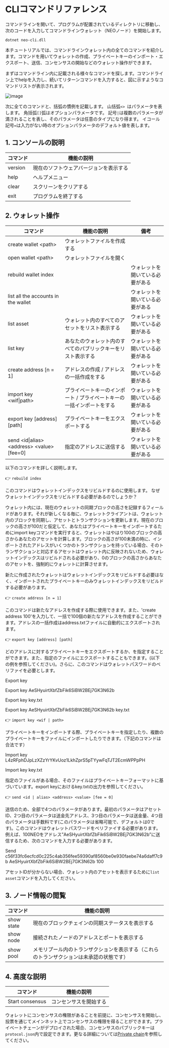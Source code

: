 # CLIコマンドリファレンス

コマンドラインを開いて、プログラムが配置されているディレクトリに移動し、次のコードを入力してコマンドラインウォレット（NEOノード）を開始します。

`dotnet neo-cli.dll`

本チュートリアルでは、コマンドラインウォレット内の全てのコマンドを紹介します。コマンドを用いてウォレットの作成、プライベートキーのインポート・エクスポート、送信、コンセンサスの開始などのウォレット操作ができます。

まずはコマンドライン内に記載される様々なコマンドを探します。コマンドライン上でhelpを入力し、続いてリターンコマンドを入力すると、図に示すようなコマンドリストが表示されます。

![image](http://docs.neo.org/images/2017-05-17_12-30-05.jpg)

次に全てのコマンドと、括弧の慣例を記載します。
山括弧``<> ``はパラメータを表します。
角括弧`[]`弧はオプションパラメータです。
記号`|`は複数のパラメータが満されることを表し、そのパラメータは任意のタイプになり得ます。
イコール記号`=`は入力がない時のオプションパラメータのデフォルト値を表します。

## 1. コンソールの説明

| コマンド      | 機能の説明      |
| ------- | --------- |
| version | 現在のソフトウェアバージョンを表示する |
| help    | ヘルプメニュー      |
| clear   | スクリーンをクリアする      |
| exit    | プログラムを終了する      |

## 2. ウォレット操作

コマンド | 機能の説明 | 備考 |
| ---------------------------------------- | -------------------------------- | ------ |
| create wallet \<path> | ウォレットファイルを作成する |
| open wallet \<path> | ウォレットファイルを開く |
| rebuild wallet index | | ウォレットを開いている必要がある |
| list all the accounts in the wallet | | ウォレットを開いている必要がある |
| list asset | ウォレット内のすべてのアセットをリスト表示する | ウォレットを開いている必要がある |
| list key | あなたのウォレット内のすべてのパブリックキーをリスト表示する | ウォレットを開いている必要がある |
| create address [n = 1] | アドレスの作成 / アドレスの一括作成をする | ウォレットを開いている必要がある |
| import key \<wif\|path> | プライベートキーのインポート / プライベートキーの一括インポートをする | ウォレットを開いている必要がある |
| export key \[address] [path] | プライベートキーをエクスポートする | ウォレットを開いている必要がある |
| send \<id\|alias> \<address> \<value> [fee=0]| 指定のアドレスに送信する | ウォレットを開いている必要がある |

以下のコマンドを詳しく説明します。

👉 `rebuild index`

このコマンドはウォレットインデックスをリビルドするのに使用します。
なぜウォレットインデックスをリビルドする必要があるのでしょうか？

ウォレット内には、現在のウォレットの同期ブロックの高さを記録するフィールドがあります。それが新しくなる毎に、ウォレットクライアントは、ウォレット内のブロックを同期し、アセットとトランザクションを更新します。現在のブロックの高さが100だと仮定して、あなたはプライベートキーをインポートするためにimport keyコマンドを実行すると、ウォレットはやはり100のブロックの高さからあなたのアセットを計算します。ブロックの高さが100未満の時に、インポートされたアドレスがいくつかのトランザクションを持っている場合、そのトランザクションと対応するアセットはウォレット内に反映されないため、ウォレットインデックスはリビルドされる必要があり、0のブロックの高さからあなたのアセットを、強制的にウォレットに計算させます。

新たに作成されたウォレットはウォレットインデックスをリビルドする必要はなく、インポートされたプライベートキーのみウォレットインデックスをリビルドする必要があります。

👉 `create address [n = 1]`

このコマンドは新たなアドレスを作成する際に使用できます。また、'create address 100'を入力して、一括で100個の新たなアドレスを作成することができます。アドレスの一括作成はaddress.txtファイルに自動的にエクスポートされます。

👉 `export key [address] [path]`

どのアドレスに対するプライベートキーをエクスポートするか、を指定することができます。また、指定のファイルにエクスポートすることもできます。(以下の例を参照してください)。さらに、このコマンドはウォレットパスワードのベリファイを必要とします。

Export key

Export key AeSHyuirtXbfZbFik6SiBW2BEj7GK3N62b

Export key key.txt

Export key AeSHyuirtXbfZbFik6SiBW2BEj7GK3N62b key.txt

👉 `import key <wif | path>`

プライベートキーをインポートする際、プライベートキーを指定したり、複数のプライベートキーをファイルにインポートしたりできます。（下記のコマンドは合法です）

Import key L4zRFphDJpLzXZzYrYKvUoz1LkhZprS5pTYywFqTJT2EcmWPPpPH

Import key key.txt

指定のファイルがある場合、そのファイルはプライベートキーフォーマットに基づいています。export keyにおけるkey.txtの出力を参照してください。

👉 `send <id | alias> <address> <value> [fee = 0]`

送信のため、全部で4つのパラメータがあります。最初のパラメータはアセットID、2つ目のパラメータは送金先アドレス、3つ目のパラメータは送金量、4つ目のパラメータは手数料です(このパラメータは省略可能で、デフォルトは0です)。このコマンドはウォレットパスワードをベリファイする必要があります。例えば、100NEOをアドレス”AeSHyuirtXbfZbFik6SiBW2BEj7GK3N62b”に送信するため、次のコマンドを入力する必要があります。

Send c56f33fc6ecfcd0c225c4ab356fee59390af8560be0e930faebe74a6daff7c9b AeSHyuirtXbfZbFik6SiBW2BEj7GK3N62b 100

アセットIDが分からない場合、ウォレット内のアセットを表示するために`list asset`コマンドを入力してください。

## 3. ノード情報の閲覧

コマンド | 機能の説明 |
| ---------- | ----------------------- |
show state | 現在のブロックチェインの同期ステータスを表示する
show node | 接続されたノードのアドレスとポートを表示する |
show pool | メモリプール内のトランザクションを表示する（これらのトランザクションは未承認の状態です）

## 4. 高度な説明

コマンド | 機能の説明 |
| --------------- | ---- |
Start consensus | コンセンサスを開始する
ウォレットにコンセンサスの権限があることを前提に、コンセンサスを開始し、投票を通じてメインネット上でコンセンサスの権限を得ることができます。プライベートチェーンがデプロイされた場合、コンセンサスのパブリックキーは`protocol.json`内で設定できます。更なる詳細については[Private chain](private-chain.md)を参照してください。
